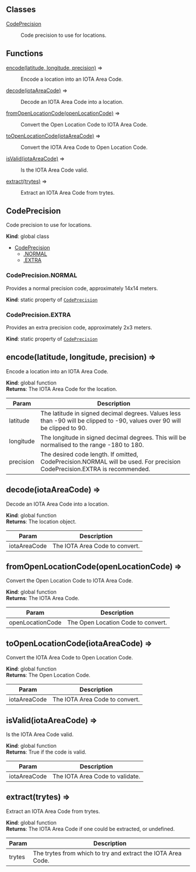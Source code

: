 ## Classes

<dl>
<dt><a href="#CodePrecision">CodePrecision</a></dt>
<dd><p>Code precision to use for locations.</p>
</dd>
</dl>

## Functions

<dl>
<dt><a href="#encode">encode(latitude, longitude, precision)</a> ⇒</dt>
<dd><p>Encode a location into an IOTA Area Code.</p>
</dd>
<dt><a href="#decode">decode(iotaAreaCode)</a> ⇒</dt>
<dd><p>Decode an IOTA Area Code into a location.</p>
</dd>
<dt><a href="#fromOpenLocationCode">fromOpenLocationCode(openLocationCode)</a> ⇒</dt>
<dd><p>Convert the Open Location Code to IOTA Area Code.</p>
</dd>
<dt><a href="#toOpenLocationCode">toOpenLocationCode(iotaAreaCode)</a> ⇒</dt>
<dd><p>Convert the IOTA Area Code to Open Location Code.</p>
</dd>
<dt><a href="#isValid">isValid(iotaAreaCode)</a> ⇒</dt>
<dd><p>Is the IOTA Area Code valid.</p>
</dd>
<dt><a href="#extract">extract(trytes)</a> ⇒</dt>
<dd><p>Extract an IOTA Area Code from trytes.</p>
</dd>
</dl>

<a name="CodePrecision"></a>

## CodePrecision
Code precision to use for locations.

**Kind**: global class  

* [CodePrecision](#CodePrecision)
    * [.NORMAL](#CodePrecision.NORMAL)
    * [.EXTRA](#CodePrecision.EXTRA)

<a name="CodePrecision.NORMAL"></a>

### CodePrecision.NORMAL
Provides a normal precision code, approximately 14x14 meters.

**Kind**: static property of [<code>CodePrecision</code>](#CodePrecision)  
<a name="CodePrecision.EXTRA"></a>

### CodePrecision.EXTRA
Provides an extra precision code, approximately 2x3 meters.

**Kind**: static property of [<code>CodePrecision</code>](#CodePrecision)  
<a name="encode"></a>

## encode(latitude, longitude, precision) ⇒
Encode a location into an IOTA Area Code.

**Kind**: global function  
**Returns**: The IOTA Area Code for the location.  

| Param | Description |
| --- | --- |
| latitude | The latitude in signed decimal degrees. Values less than -90 will be clipped to -90, values over 90 will be clipped to 90. |
| longitude | The longitude in signed decimal degrees. This will be normalised to the range -180 to 180. |
| precision | The desired code length. If omitted, CodePrecision.NORMAL will be used. For precision CodePrecision.EXTRA is recommended. |

<a name="decode"></a>

## decode(iotaAreaCode) ⇒
Decode an IOTA Area Code into a location.

**Kind**: global function  
**Returns**: The location object.  

| Param | Description |
| --- | --- |
| iotaAreaCode | The IOTA Area Code to convert. |

<a name="fromOpenLocationCode"></a>

## fromOpenLocationCode(openLocationCode) ⇒
Convert the Open Location Code to IOTA Area Code.

**Kind**: global function  
**Returns**: The IOTA Area Code.  

| Param | Description |
| --- | --- |
| openLocationCode | The Open Location Code to convert. |

<a name="toOpenLocationCode"></a>

## toOpenLocationCode(iotaAreaCode) ⇒
Convert the IOTA Area Code to Open Location Code.

**Kind**: global function  
**Returns**: The Open Location Code.  

| Param | Description |
| --- | --- |
| iotaAreaCode | The IOTA Area Code to convert. |

<a name="isValid"></a>

## isValid(iotaAreaCode) ⇒
Is the IOTA Area Code valid.

**Kind**: global function  
**Returns**: True if the code is valid.  

| Param | Description |
| --- | --- |
| iotaAreaCode | The IOTA Area Code to validate. |

<a name="extract"></a>

## extract(trytes) ⇒
Extract an IOTA Area Code from trytes.

**Kind**: global function  
**Returns**: The IOTA Area Code if one could be extracted, or undefined.  

| Param | Description |
| --- | --- |
| trytes | The trytes from which to try and extract the IOTA Area Code. |


